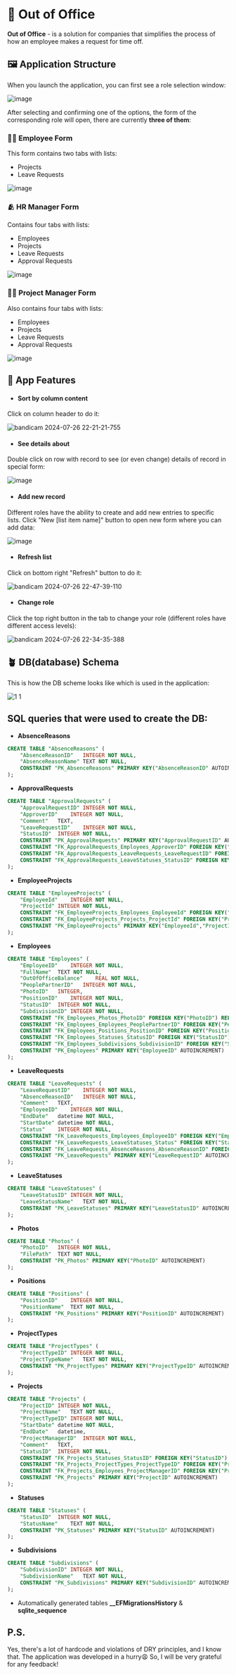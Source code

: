 # 🏢 Out of Office
**Out of Office** - is a solution for companies that simplifies the process of how an employee makes a request for time off.

## 🖼️ Application Structure
When you launch the application, you can first see a role selection window:

![image](https://github.com/user-attachments/assets/3cbeeabc-6e58-41b1-b519-91b3d74b065f)

After selecting and confirming one of the options, the form of the corresponding role will open, there are currently **three of them**:

### 🧑‍💼 Employee Form
This form contains two tabs with lists:
- Projects
- Leave Requests

![image](https://github.com/user-attachments/assets/c68f5ddf-7d6b-4e53-a5b0-d308c65ca779)

### 🫂 HR Manager Form
Contains four tabs with lists:
- Employees
- Projects
- Leave Requests
- Approval Requests

![image](https://github.com/user-attachments/assets/e4ada530-61f9-4834-b07b-36e78136b37f)

### 🤵‍♂️ Project Manager Form
Also contains four tabs with lists:
- Employees
- Projects
- Leave Requests
- Approval Requests

![image](https://github.com/user-attachments/assets/63b9def8-5c2b-43f0-8857-a681f9c32e83)

## 💪 App Features
- #### Sort by column content
Click on column header to do it:

![bandicam 2024-07-26 22-21-21-755](https://github.com/user-attachments/assets/37b17cb2-8c33-4b62-aab5-bc7da97f9d50)

- #### See details about
Double click on row with record to see (or even change) details of record in special form:

![image](https://github.com/user-attachments/assets/b1ba598f-8147-4b3a-aada-651695d87a98)

- #### Add new record
Different roles have the ability to create and add new entries to specific lists. 
Click "New [list item name]" button to open new form where you can add data:

![image](https://github.com/user-attachments/assets/89e59c67-0e17-44e6-9ec3-4e14be0ddd80)

- #### Refresh list
Click on bottom right "Refresh" button to do it:

![bandicam 2024-07-26 22-47-39-110](https://github.com/user-attachments/assets/826b2110-1df7-46b6-ae8c-03cb4c1e2a87)

- #### Change role
Click the top right button in the tab to change your role (different roles have different access levels):

![bandicam 2024-07-26 22-34-35-388](https://github.com/user-attachments/assets/f2d98d60-a3dc-404d-bbc0-4f21ce7cf03e)

## 🪴 DB(database) Schema
This is how the DB scheme looks like which is used in the application:

![1 1](https://github.com/user-attachments/assets/0738f5a8-eb4c-443d-8483-c03bd11b1551)

## SQL queries that were used to create the DB:

- **AbsenceReasons**
```sql
CREATE TABLE "AbsenceReasons" (
	"AbsenceReasonID"	INTEGER NOT NULL,
	"AbsenceReasonName"	TEXT NOT NULL,
	CONSTRAINT "PK_AbsenceReasons" PRIMARY KEY("AbsenceReasonID" AUTOINCREMENT)
);
```

- **ApprovalRequests**
```sql
CREATE TABLE "ApprovalRequests" (
	"ApprovalRequestID"	INTEGER NOT NULL,
	"ApproverID"	INTEGER NOT NULL,
	"Comment"	TEXT,
	"LeaveRequestID"	INTEGER NOT NULL,
	"StatusID"	INTEGER NOT NULL,
	CONSTRAINT "PK_ApprovalRequests" PRIMARY KEY("ApprovalRequestID" AUTOINCREMENT),
	CONSTRAINT "FK_ApprovalRequests_Employees_ApproverID" FOREIGN KEY("ApproverID") REFERENCES "Employees"("EmployeeID"),
	CONSTRAINT "FK_ApprovalRequests_LeaveRequests_LeaveRequestID" FOREIGN KEY("LeaveRequestID") REFERENCES "LeaveRequests"("LeaveRequestID"),
	CONSTRAINT "FK_ApprovalRequests_LeaveStatuses_StatusID" FOREIGN KEY("StatusID") REFERENCES "LeaveStatuses"("LeaveStatusID")
);
```

- **EmployeeProjects**
```sql
CREATE TABLE "EmployeeProjects" (
	"EmployeeId"	INTEGER NOT NULL,
	"ProjectId"	INTEGER NOT NULL,
	CONSTRAINT "FK_EmployeeProjects_Employees_EmployeeId" FOREIGN KEY("EmployeeId") REFERENCES "Employees"("EmployeeID") ON DELETE CASCADE,
	CONSTRAINT "FK_EmployeeProjects_Projects_ProjectId" FOREIGN KEY("ProjectId") REFERENCES "Projects"("ProjectID") ON DELETE CASCADE,
	CONSTRAINT "PK_EmployeeProjects" PRIMARY KEY("EmployeeId","ProjectId")
);
```

- **Employees**
```sql
CREATE TABLE "Employees" (
	"EmployeeID"	INTEGER NOT NULL,
	"FullName"	TEXT NOT NULL,
	"OutOfOfficeBalance"	REAL NOT NULL,
	"PeoplePartnerID"	INTEGER NOT NULL,
	"PhotoID"	INTEGER,
	"PositionID"	INTEGER NOT NULL,
	"StatusID"	INTEGER NOT NULL,
	"SubdivisionID"	INTEGER NOT NULL,
	CONSTRAINT "FK_Employees_Photos_PhotoID" FOREIGN KEY("PhotoID") REFERENCES "Photos"("PhotoID"),
	CONSTRAINT "FK_Employees_Employees_PeoplePartnerID" FOREIGN KEY("PeoplePartnerID") REFERENCES "Employees"("EmployeeID"),
	CONSTRAINT "FK_Employees_Positions_PositionID" FOREIGN KEY("PositionID") REFERENCES "Positions"("PositionID"),
	CONSTRAINT "FK_Employees_Statuses_StatusID" FOREIGN KEY("StatusID") REFERENCES "Statuses"("StatusID"),
	CONSTRAINT "FK_Employees_Subdivisions_SubdivisionID" FOREIGN KEY("SubdivisionID") REFERENCES "Subdivisions"("SubdivisionID"),
	CONSTRAINT "PK_Employees" PRIMARY KEY("EmployeeID" AUTOINCREMENT)
);
```

- **LeaveRequests**
```sql
CREATE TABLE "LeaveRequests" (
	"LeaveRequestID"	INTEGER NOT NULL,
	"AbsenceReasonID"	INTEGER NOT NULL,
	"Comment"	TEXT,
	"EmployeeID"	INTEGER NOT NULL,
	"EndDate"	datetime NOT NULL,
	"StartDate"	datetime NOT NULL,
	"Status"	INTEGER NOT NULL,
	CONSTRAINT "FK_LeaveRequests_Employees_EmployeeID" FOREIGN KEY("EmployeeID") REFERENCES "Employees"("EmployeeID"),
	CONSTRAINT "FK_LeaveRequests_LeaveStatuses_Status" FOREIGN KEY("Status") REFERENCES "LeaveStatuses"("LeaveStatusID"),
	CONSTRAINT "FK_LeaveRequests_AbsenceReasons_AbsenceReasonID" FOREIGN KEY("AbsenceReasonID") REFERENCES "AbsenceReasons"("AbsenceReasonID"),
	CONSTRAINT "PK_LeaveRequests" PRIMARY KEY("LeaveRequestID" AUTOINCREMENT)
);
```

- **LeaveStatuses**
```sql
CREATE TABLE "LeaveStatuses" (
	"LeaveStatusID"	INTEGER NOT NULL,
	"LeaveStatusName"	TEXT NOT NULL,
	CONSTRAINT "PK_LeaveStatuses" PRIMARY KEY("LeaveStatusID" AUTOINCREMENT)
);
```

- **Photos**
```sql
CREATE TABLE "Photos" (
	"PhotoID"	INTEGER NOT NULL,
	"FilePath"	TEXT NOT NULL,
	CONSTRAINT "PK_Photos" PRIMARY KEY("PhotoID" AUTOINCREMENT)
);
```

- **Positions**
```sql
CREATE TABLE "Positions" (
	"PositionID"	INTEGER NOT NULL,
	"PositionName"	TEXT NOT NULL,
	CONSTRAINT "PK_Positions" PRIMARY KEY("PositionID" AUTOINCREMENT)
);
```

- **ProjectTypes**
```sql
CREATE TABLE "ProjectTypes" (
	"ProjectTypeID"	INTEGER NOT NULL,
	"ProjectTypeName"	TEXT NOT NULL,
	CONSTRAINT "PK_ProjectTypes" PRIMARY KEY("ProjectTypeID" AUTOINCREMENT)
);
```

- **Projects**
```sql
CREATE TABLE "Projects" (
	"ProjectID"	INTEGER NOT NULL,
	"ProjectName"	TEXT NOT NULL,
	"ProjectTypeID"	INTEGER NOT NULL,
	"StartDate"	datetime NOT NULL,
	"EndDate"	datetime,
	"ProjectManagerID"	INTEGER NOT NULL,
	"Comment"	TEXT,
	"StatusID"	INTEGER NOT NULL,
	CONSTRAINT "FK_Projects_Statuses_StatusID" FOREIGN KEY("StatusID") REFERENCES "Statuses"("StatusID"),
	CONSTRAINT "FK_Projects_ProjectTypes_ProjectTypeID" FOREIGN KEY("ProjectTypeID") REFERENCES "ProjectTypes"("ProjectTypeID"),
	CONSTRAINT "FK_Projects_Employees_ProjectManagerID" FOREIGN KEY("ProjectManagerID") REFERENCES "Employees"("EmployeeID"),
	CONSTRAINT "PK_Projects" PRIMARY KEY("ProjectID" AUTOINCREMENT)
);
```

- **Statuses**
```sql
CREATE TABLE "Statuses" (
	"StatusID"	INTEGER NOT NULL,
	"StatusName"	TEXT NOT NULL,
	CONSTRAINT "PK_Statuses" PRIMARY KEY("StatusID" AUTOINCREMENT)
);
```

- **Subdivisions**
```sql
CREATE TABLE "Subdivisions" (
	"SubdivisionID"	INTEGER NOT NULL,
	"SubdivisionName"	TEXT NOT NULL,
	CONSTRAINT "PK_Subdivisions" PRIMARY KEY("SubdivisionID" AUTOINCREMENT)
);
```

+ Automatically generated tables **__EFMigrationsHistory** & **sqlite_sequence**

## P.S.
Yes, there's a lot of hardcode and violations of DRY principles, and I know that. The application was developed in a hurry😩
So, I will be very grateful for any feedback!
